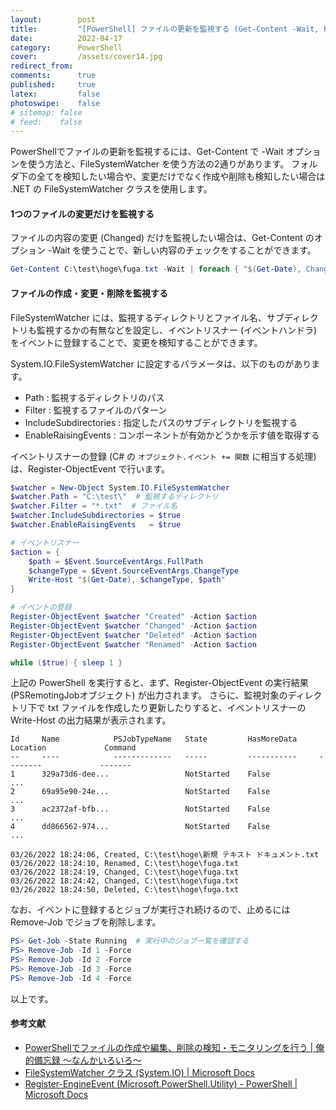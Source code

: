 ```yaml
---
layout:        post
title:         "[PowerShell] ファイルの更新を監視する (Get-Content -Wait, FileSystemWatcher)"
date:          2022-04-17
category:      PowerShell
cover:         /assets/cover14.jpg
redirect_from:
comments:      true
published:     true
latex:         false
photoswipe:    false
# sitemap: false
# feed:    false
---
```


PowerShellでファイルの更新を監視するには、Get-Content で -Wait オプションを使う方法と、FileSystemWatcher を使う方法の2通りがあります。
フォルダ下の全てを検知したい場合や、変更だけでなく作成や削除も検知したい場合は .NET の FileSystemWatcher クラスを使用します。

#### 1つのファイルの変更だけを監視する
ファイルの内容の変更 (Changed) だけを監視したい場合は、Get-Content のオプション -Wait を使うことで、新しい内容のチェックをすることができます。
```ps1
Get-Content C:\test\hoge\fuga.txt -Wait | foreach { "$(Get-Date), Changed" }
```

#### ファイルの作成・変更・削除を監視する
FileSystemWatcher には、監視するディレクトリとファイル名、サブディレクトリも監視するかの有無などを設定し、イベントリスナー (イベントハンドラ) をイベントに登録することで、変更を検知することができます。

System.IO.FileSystemWatcher に設定するパラメータは、以下のものがあります。
- Path : 監視するディレクトリのパス
- Filter : 監視するファイルのパターン
- IncludeSubdirectories : 指定したパスのサブディレクトリを監視する
- EnableRaisingEvents : コンポーネントが有効かどうかを示す値を取得する

イベントリスナーの登録 (C# の `オブジェクト.イベント += 関数` に相当する処理) は、Register-ObjectEvent で行います。

```ps1
$watcher = New-Object System.IO.FileSystemWatcher
$watcher.Path = "C:\test\"  # 監視するディレクトリ
$watcher.Filter = "*.txt"  # ファイル名
$watcher.IncludeSubdirectories = $true
$watcher.EnableRaisingEvents   = $true

# イベントリスナー
$action = {
    $path = $Event.SourceEventArgs.FullPath
    $changeType = $Event.SourceEventArgs.ChangeType
    Write-Host "$(Get-Date), $changeType, $path"
}

# イベントの登録
Register-ObjectEvent $watcher "Created" -Action $action
Register-ObjectEvent $watcher "Changed" -Action $action
Register-ObjectEvent $watcher "Deleted" -Action $action
Register-ObjectEvent $watcher "Renamed" -Action $action

while ($true) { sleep 1 }
```

上記の PowerShell を実行すると、まず、Register-ObjectEvent の実行結果 (PSRemotingJobオブジェクト) が出力されます。
さらに、監視対象のディレクトリ下で txt ファイルを作成したり更新したりすると、イベントリスナーの Write-Host の出力結果が表示されます。

```console
Id     Name            PSJobTypeName   State         HasMoreData     Location             Command
--     ----            -------------   -----         -----------     --------             -------
1      329a73d6-dee...                 NotStarted    False                                ...
2      69a95e90-24e...                 NotStarted    False                                ...
3      ac2372af-bfb...                 NotStarted    False                                ...
4      dd866562-974...                 NotStarted    False                                ...

03/26/2022 18:24:06, Created, C:\test\hoge\新規 テキスト ドキュメント.txt
03/26/2022 18:24:10, Renamed, C:\test\hoge\fuga.txt
03/26/2022 18:24:19, Changed, C:\test\hoge\fuga.txt
03/26/2022 18:24:42, Changed, C:\test\hoge\fuga.txt
03/26/2022 18:24:50, Deleted, C:\test\hoge\fuga.txt
```

なお、イベントに登録するとジョブが実行され続けるので、止めるには Remove-Job でジョブを削除します。

```ps1
PS> Get-Job -State Running  # 実行中のジョブ一覧を確認する
PS> Remove-Job -Id 1 -Force
PS> Remove-Job -Id 2 -Force
PS> Remove-Job -Id 3 -Force
PS> Remove-Job -Id 4 -Force
```



以上です。

#### 参考文献
- [PowerShellでファイルの作成や編集、削除の検知・モニタリングを行う \| 俺的備忘録 〜なんかいろいろ〜](https://orebibou.com/ja/home/201702/20170226_001/)
- [FileSystemWatcher クラス (System.IO) \| Microsoft Docs](https://docs.microsoft.com/ja-jp/dotnet/api/system.io.filesystemwatcher?view=net-6.0)
- [Register-EngineEvent (Microsoft.PowerShell.Utility) - PowerShell \| Microsoft Docs](https://docs.microsoft.com/en-us/powershell/module/microsoft.powershell.utility/register-engineevent?view=powershell-7.2)
